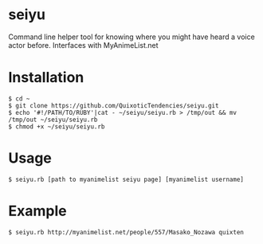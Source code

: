 # seiyu
Command line helper tool for knowing where you might have heard a voice actor before. Interfaces with MyAnimeList.net

# Installation
`$ cd ~`  
`$ git clone https://github.com/QuixoticTendencies/seiyu.git`  
`$ echo '#!/PATH/TO/RUBY'|cat - ~/seiyu/seiyu.rb > /tmp/out && mv /tmp/out ~/seiyu/seiyu.rb`  
`$ chmod +x ~/seiyu/seiyu.rb`  

# Usage
`$ seiyu.rb [path to myanimelist seiyu page] [myanimelist username]`  

# Example
`$ seiyu.rb http://myanimelist.net/people/557/Masako_Nozawa quixten`
